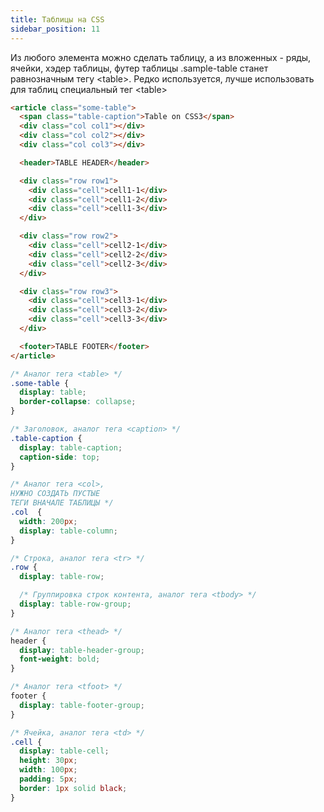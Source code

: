 ```yaml
---
title: Таблицы на CSS
sidebar_position: 11
---
```


Из любого элемента можно сделать таблицу, а из вложенных - ряды, ячейки, хэдер таблицы, футер таблицы .sample-table станет равнозначным тегу &lt;table&gt;. 
Редко используется, лучше использовать для таблиц специальный тег &lt;table&gt;

```html
<article class="some-table">
  <span class="table-caption">Table on CSS3</span>
  <div class="col col1"></div>
  <div class="col col2"></div>
  <div class="col col3"></div>

  <header>TABLE HEADER</header>

  <div class="row row1">
    <div class="cell">cell1-1</div>
    <div class="cell">cell1-2</div>
    <div class="cell">cell1-3</div>
  </div>

  <div class="row row2">
    <div class="cell">cell2-1</div>
    <div class="cell">cell2-2</div>
    <div class="cell">cell2-3</div>
  </div>

  <div class="row row3">
    <div class="cell">cell3-1</div>
    <div class="cell">cell3-2</div>
    <div class="cell">cell3-3</div>
  </div>

  <footer>TABLE FOOTER</footer>
</article>
```

```css
/* Аналог тега <table> */
.some-table {
  display: table;
  border-collapse: collapse;
}

/* Заголовок, аналог тега <caption> */
.table-caption {
  display: table-caption;
  caption-side: top;
}

/* Аналог тега <col>,
НУЖНО СОЗДАТЬ ПУСТЫЕ
ТЕГИ ВНАЧАЛЕ ТАБЛИЦЫ */
.col  { 
  width: 200px;
  display: table-column; 
}

/* Строка, аналог тега <tr> */
.row { 
  display: table-row; 

  /* Группировка строк контента, аналог тега <tbody> */
  display: table-row-group;
}

/* Аналог тега <thead> */
header {
  display: table-header-group;
  font-weight: bold;
}

/* Аналог тега <tfoot> */
footer { 
  display: table-footer-group; 
}

/* Ячейка, аналог тега <td> */
.cell {
  display: table-cell;
  height: 30px;
  width: 100px;
  padding: 5px;
  border: 1px solid black;
}
```
